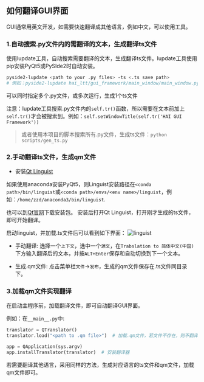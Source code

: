 


## 如何翻译GUI界面

GUI通常用英文开发，如需要快速翻译成其他语言，例如中文，可以使用工具。

### 1.自动搜索.py文件内的需翻译的文本，生成翻译ts文件

使用lupdate工具，自动搜索需要翻译的文本，生成翻译ts文件。lupdate工具使用pip安装PyQt5或PySIde2时自动安装。

```bash
pyside2-lupdate <path to your .py files> -ts <.ts save path>
# 例如：pyside2-lupdate hai_ltt/gui_framework/main_window/main_window.py -ts hai_ltt/gui_framework/translate/translate_zh_CN.ts
```
可以同时指定多个.py文件，或多次运行，生成1个ts文件

注意：lupdate工具搜索.py文件内的`self.tr()`函数，所以需要在文本前加上`self.tr()`才会被搜索到。例如：`self.setWindowTitle(self.tr('HAI GUI Framework'))`

>或者使用本项目的脚本搜索所有.py文件，生成ts文件：`python scripts/gen_ts.py`

### 2.手动翻译ts文件，生成qm文件

+ 安装[Qt Linguist](https://doc.qt.io/qt-5/qtlinguist-index.html)

如果使用anaconda安装PyQt5，则Linguist安装路径在`<conda path>/bin/linguist`或`<conda path>/envs/<env name>/linguist`，例如：`/home/zzd/anaconda3/bin/linguist`.

也可以到[Qt官网](https://www.qt.io/download)下载安装包。
安装后打开Qt Linguist，打开刚才生成的ts文件，即可开始翻译。

启动linguist，并加载.ts文件后可以看到如下界面：
![linguist](https://zhangzhengde0225.github.io/images/blog/linguist.png)

+ 手动翻译: 选择一个`上下文`，选中一个`源文`，在`Trabslation to 简体中文(中国)`下方输入翻译后的文本，并按`ALT+Enter`保存和自动切换到下一个文本。

+ 生成.qm文件: 点击菜单栏`文件`->`发布`，生成的qm文件保存在.ts文件同目录下。

### 3.加载qm文件实现翻译

在启动主程序前，加载翻译文件，即可自动翻译GUI界面。

例如：在`__main__.py`中:
```python
translator = QTranslator()
translator.load("<path to .qm file>")  # 加载.qm文件，若文件不存在，则不翻译

app = QApplication(sys.argv)
app.installTranslator(translator)  # 安装翻译器
```

若需要翻译其他语言，采用同样的方法，生成对应语言的ts文件和qm文件，加载qm文件即可。


